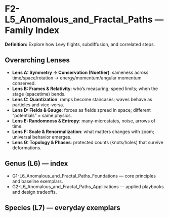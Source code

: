 # F2-L5_Anomalous_and_Fractal_Paths — Family Index
**Definition:** Explore how Levy flights, subdiffusion, and correlated steps.

## Overarching Lenses

- **Lens A: Symmetry -> Conservation (Noether)**: sameness across time/space/rotation → energy/momentum/angular momentum conserved.
- **Lens B: Frames & Relativity**: who’s measuring; speed limits; when the stage (spacetime) bends.
- **Lens C: Quantization**: ramps become staircases; waves behave as particles and vice-versa.
- **Lens D: Fields & Gauge**: forces as fields spread in space; different “potentials” = same physics.
- **Lens E: Randomness & Entropy**: many-microstates, noise, arrows of time.
- **Lens F: Scale & Renormalization**: what matters changes with zoom; universal behavior emerges.
- **Lens G: Topology & Phases**: protected counts (knots/holes) that survive deformations.

## Genus (L6) — index
- G1-L6_Anomalous_and_Fractal_Paths_Foundations — core principles and baseline exemplars.
- G2-L6_Anomalous_and_Fractal_Paths_Applications — applied playbooks and design tradeoffs.

## Species (L7) — everyday exemplars
